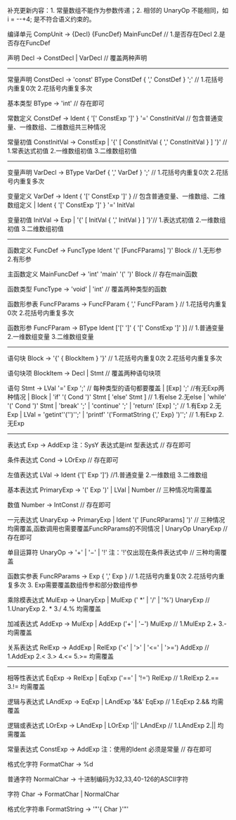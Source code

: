 补充更新内容：1. 常量数组不能作为参数传递；2. 相邻的 UnaryOp 不能相同，如 i = --+4; 是不符合语义约束的。



  编译单元 CompUnit → {Decl} {FuncDef} MainFuncDef // 1.是否存在Decl 2.是否存在FuncDef

  声明 Decl → ConstDecl | VarDecl // 覆盖两种声明

***

  常量声明 ConstDecl → 'const' BType ConstDef { ',' ConstDef } ';' // 1.花括号内重复0次 2.花括号内重复多次

  基本类型 BType → 'int' // 存在即可

  常数定义 ConstDef → Ident { '[' ConstExp ']' } '=' ConstInitVal // 包含普通变量、一维数组、二维数组共三种情况

  常量初值 ConstInitVal → ConstExp
    | '{' [ ConstInitVal { ',' ConstInitVal } ] '}' // 1.常表达式初值 2.一维数组初值 3.二维数组初值

---

  变量声明 VarDecl → BType VarDef { ',' VarDef } ';' // 1.花括号内重复0次 2.花括号内重复多次

  变量定义 VarDef → Ident { '[' ConstExp ']' } // 包含普通变量、一维数组、二维数组定义
    | Ident { '[' ConstExp ']' } '=' InitVal

  变量初值 InitVal → Exp | '{' [ InitVal { ',' InitVal } ] '}'// 1.表达式初值 2.一维数组初值 3.二维数组初值

---

 函数定义 FuncDef → FuncType Ident '(' [FuncFParams] ')' Block // 1.无形参 2.有形参

  主函数定义 MainFuncDef → 'int' 'main' '(' ')' Block // 存在main函数

  函数类型 FuncType → 'void' | 'int' // 覆盖两种类型的函数 

  函数形参表 FuncFParams → FuncFParam { ',' FuncFParam } // 1.花括号内重复0次 2.花括号内重复多次

  函数形参 FuncFParam → BType Ident ['[' ']' { '[' ConstExp ']' }] // 1.普通变量 2.一维数组变量 3.二维数组变量

---

 语句块 Block → '{' { BlockItem } '}' // 1.花括号内重复0次 2.花括号内重复多次

  语句块项 BlockItem → Decl | Stmt // 覆盖两种语句块项

  语句 Stmt → LVal '=' Exp ';' // 每种类型的语句都要覆盖
    | [Exp] ';' //有无Exp两种情况
    | Block 
    | 'if' '( Cond ')' Stmt [ 'else' Stmt ] // 1.有else 2.无else
    | 'while' '(' Cond ')' Stmt
    | 'break' ';' | 'continue' ';'
    | 'return' [Exp] ';' // 1.有Exp 2.无Exp
    | LVal = 'getint''('')'';'
    | 'printf' '('FormatString {',' Exp} ')'';' // 1.有Exp 2.无Exp

---

  表达式 Exp → AddExp 注：SysY 表达式是int 型表达式 // 存在即可

  条件表达式 Cond → LOrExp // 存在即可

  左值表达式 LVal → Ident {'[' Exp ']'} //1.普通变量 2.一维数组 3.二维数组

  基本表达式 PrimaryExp → '(' Exp ')' | LVal | Number // 三种情况均需覆盖

  数值 Number → IntConst // 存在即可

  一元表达式 UnaryExp → PrimaryExp | Ident '(' [FuncRParams] ')' // 三种情况均需覆盖,函数调用也需要覆盖FuncRParams的不同情况
    | UnaryOp UnaryExp // 存在即可

  单目运算符 UnaryOp → '+' | '−' | '!' 注：'!'仅出现在条件表达式中 // 三种均需覆盖

  函数实参表 FuncRParams → Exp { ',' Exp } // 1.花括号内重复0次 2.花括号内重复多次 3. Exp需要覆盖数组传参和部分数组传参

  乘除模表达式 MulExp → UnaryExp | MulExp (' *' | '/' | '%') UnaryExp // 1.UnaryExp 2. * 3./ 4.% 均需覆盖

  加减表达式 AddExp → MulExp | AddExp ('+' | '−') MulExp // 1.MulExp 2.+ 3.- 均需覆盖

  关系表达式 RelExp → AddExp | RelExp ('<' | '>' | '<=' | '>=') AddExp // 1.AddExp 2.< 3.> 4.<= 5.>= 均需覆盖

---

  相等性表达式 EqExp → RelExp | EqExp ('==' | '!=') RelExp // 1.RelExp 2.== 3.!= 均需覆盖

  逻辑与表达式 LAndExp → EqExp | LAndExp '&&' EqExp // 1.EqExp 2.&& 均需覆盖

  逻辑或表达式 LOrExp → LAndExp | LOrExp '||' LAndExp // 1.LAndExp 2.|| 均需覆盖

  常量表达式 ConstExp → AddExp 注：使用的Ident 必须是常量 // 存在即可

  格式化字符 FormatChar → %d

  普通字符 NormalChar → 十进制编码为32,33,40-126的ASCII字符

  字符 Char → FormatChar | NormalChar 

  格式化字符串 FormatString → '"'{ Char }'"'